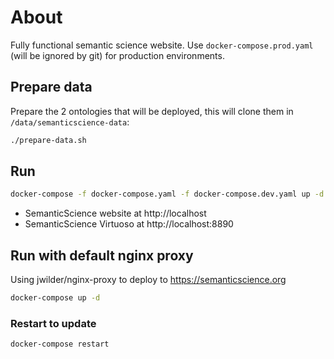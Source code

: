 # About

Fully functional semantic science website. Use `docker-compose.prod.yaml` (will be ignored by git) for production environments.

## Prepare data

Prepare the 2 ontologies that will be deployed, this will clone them in `/data/semanticscience-data`:

```bash
./prepare-data.sh
```

## Run

```bash
docker-compose -f docker-compose.yaml -f docker-compose.dev.yaml up -d
```

* SemanticScience website at http://localhost
* SemanticScience Virtuoso at http://localhost:8890

## Run with default nginx proxy

Using jwilder/nginx-proxy to deploy to https://semanticscience.org

```bash
docker-compose up -d
```

### Restart to update
```bash
docker-compose restart
```
